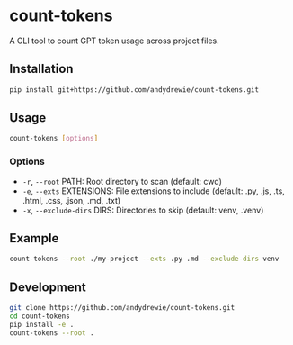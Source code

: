 # count-tokens

A CLI tool to count GPT token usage across project files.

## Installation

```bash
pip install git+https://github.com/andydrewie/count-tokens.git
```

## Usage

```bash
count-tokens [options]
```

### Options

- `-r`, `--root` PATH: Root directory to scan (default: cwd)
- `-e`, `--exts` EXTENSIONS: File extensions to include (default: .py, .js, .ts, .html, .css, .json, .md, .txt)
- `-x`, `--exclude-dirs` DIRS: Directories to skip (default: venv, .venv)

## Example

```bash
count-tokens --root ./my-project --exts .py .md --exclude-dirs venv
```

## Development

```bash
git clone https://github.com/andydrewie/count-tokens.git
cd count-tokens
pip install -e .
count-tokens --root .
